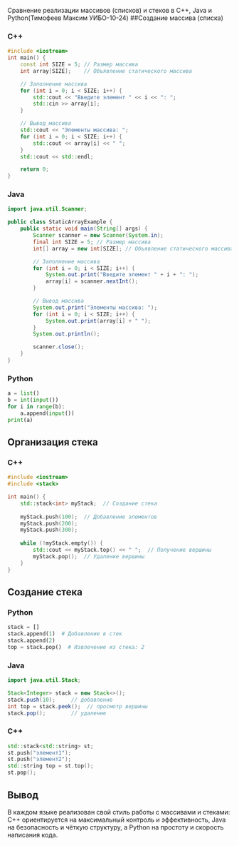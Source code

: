 Сравнение реализации массивов (списков) и стеков в C++, Java и Python(Тимофеев Максим УИБО-10-24)
##Создание массива (списка)
### C++
```cpp
#include <iostream>
int main() {
    const int SIZE = 5; // Размер массива
    int array[SIZE];    // Объявление статического массива

    // Заполнение массива
    for (int i = 0; i < SIZE; i++) {
        std::cout << "Введите элемент " << i << ": ";
        std::cin >> array[i];
    }

    // Вывод массива
    std::cout << "Элементы массива: ";
    for (int i = 0; i < SIZE; i++) {
        std::cout << array[i] << " ";
    }
    std::cout << std::endl;

    return 0;
}
```
### Java
```java
import java.util.Scanner;

public class StaticArrayExample {
    public static void main(String[] args) {
        Scanner scanner = new Scanner(System.in);
        final int SIZE = 5; // Размер массива
        int[] array = new int[SIZE]; // Объявление статического массива

        // Заполнение массива
        for (int i = 0; i < SIZE; i++) {
            System.out.print("Введите элемент " + i + ": ");
            array[i] = scanner.nextInt();
        }

        // Вывод массива
        System.out.print("Элементы массива: ");
        for (int i = 0; i < SIZE; i++) {
            System.out.print(array[i] + " ");
        }
        System.out.println();

        scanner.close();
    }
}
```
### Python
```py
a = list()
b = int(input())
for i in range(b):
    a.append(input())
print(a)
```
## Организация стека
### С++
```cpp
#include <iostream>
#include <stack>

int main() {
    std::stack<int> myStack;  // Создание стека
    
    myStack.push(100);  // Добавление элементов
    myStack.push(200);
    myStack.push(300);
    
    while (!myStack.empty()) {
        std::cout << myStack.top() << " ";  // Получение вершины
        myStack.pop();  // Удаление вершины
    }
}
```
## Создание стека
### Python
```py
stack = []
stack.append(1)  # Добавление в стек
stack.append(2)
top = stack.pop()  # Извлечение из стека: 2
```
### Java
```java
import java.util.Stack;

Stack<Integer> stack = new Stack<>();
stack.push(10);     // добавление
int top = stack.peek();  // просмотр вершины
stack.pop();        // удаление
```
### C++
```cpp
std::stack<std::string> st;
st.push("элемент1");
st.push("элемент2");
std::string top = st.top();
st.pop();
```
## Вывод
В каждом языке реализован свой стиль работы с массивами и стеками: C++ ориентируется на максимальный контроль и эффективность, Java на безопасность и чёткую структуру, а Python на простоту и скорость написания кода.
